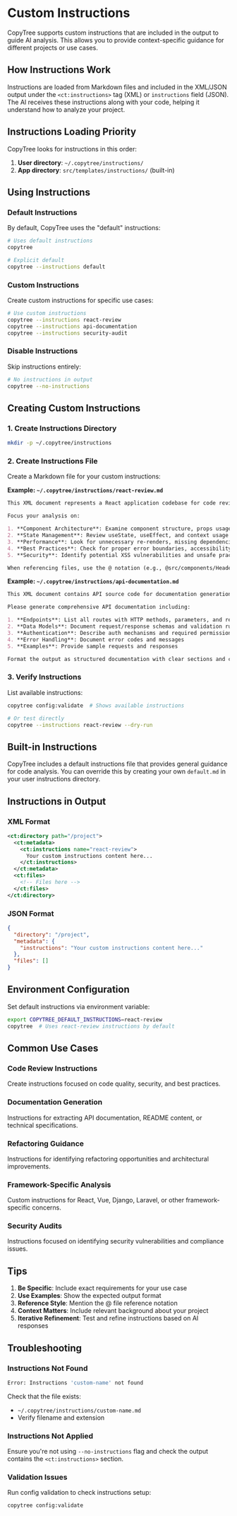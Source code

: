 # Custom Instructions

CopyTree supports custom instructions that are included in the output to guide AI analysis. This allows you to provide context-specific guidance for different projects or use cases.

## How Instructions Work

Instructions are loaded from Markdown files and included in the XML/JSON output under the `<ct:instructions>` tag (XML) or `instructions` field (JSON). The AI receives these instructions along with your code, helping it understand how to analyze your project.

## Instructions Loading Priority

CopyTree looks for instructions in this order:

1. **User directory**: `~/.copytree/instructions/`
2. **App directory**: `src/templates/instructions/` (built-in)

## Using Instructions

### Default Instructions

By default, CopyTree uses the "default" instructions:

```bash
# Uses default instructions
copytree

# Explicit default
copytree --instructions default
```

### Custom Instructions

Create custom instructions for specific use cases:

```bash
# Use custom instructions
copytree --instructions react-review
copytree --instructions api-documentation
copytree --instructions security-audit
```

### Disable Instructions

Skip instructions entirely:

```bash
# No instructions in output
copytree --no-instructions
```

## Creating Custom Instructions

### 1. Create Instructions Directory

```bash
mkdir -p ~/.copytree/instructions
```

### 2. Create Instructions File

Create a Markdown file for your custom instructions:

**Example: `~/.copytree/instructions/react-review.md`**

```markdown
This XML document represents a React application codebase for code review purposes. 

Focus your analysis on:

1. **Component Architecture**: Examine component structure, props usage, and composition patterns
2. **State Management**: Review useState, useEffect, and context usage
3. **Performance**: Look for unnecessary re-renders, missing dependencies, and optimization opportunities
4. **Best Practices**: Check for proper error boundaries, accessibility, and testing patterns
5. **Security**: Identify potential XSS vulnerabilities and unsafe practices

When referencing files, use the @ notation (e.g., @src/components/Header.jsx). Provide specific line numbers when suggesting improvements.
```

**Example: `~/.copytree/instructions/api-documentation.md`**

```markdown
This XML document contains API source code for documentation generation.

Please generate comprehensive API documentation including:

1. **Endpoints**: List all routes with HTTP methods, parameters, and responses
2. **Data Models**: Document request/response schemas and validation rules
3. **Authentication**: Describe auth mechanisms and required permissions
4. **Error Handling**: Document error codes and messages
5. **Examples**: Provide sample requests and responses

Format the output as structured documentation with clear sections and code examples.
```

### 3. Verify Instructions

List available instructions:

```bash
copytree config:validate  # Shows available instructions

# Or test directly
copytree --instructions react-review --dry-run
```

## Built-in Instructions

CopyTree includes a default instructions file that provides general guidance for code analysis. You can override this by creating your own `default.md` in your user instructions directory.

## Instructions in Output

### XML Format

```xml
<ct:directory path="/project">
  <ct:metadata>
    <ct:instructions name="react-review">
      Your custom instructions content here...
    </ct:instructions>
  </ct:metadata>
  <ct:files>
    <!-- Files here -->
  </ct:files>
</ct:directory>
```

### JSON Format

```json
{
  "directory": "/project",
  "metadata": {
    "instructions": "Your custom instructions content here..."
  },
  "files": []
}
```

## Environment Configuration

Set default instructions via environment variable:

```bash
export COPYTREE_DEFAULT_INSTRUCTIONS=react-review
copytree  # Uses react-review instructions by default
```

## Common Use Cases

### Code Review Instructions

Create instructions focused on code quality, security, and best practices.

### Documentation Generation

Instructions for extracting API documentation, README content, or technical specifications.

### Refactoring Guidance

Instructions for identifying refactoring opportunities and architectural improvements.

### Framework-Specific Analysis

Custom instructions for React, Vue, Django, Laravel, or other framework-specific concerns.

### Security Audits

Instructions focused on identifying security vulnerabilities and compliance issues.

## Tips

1. **Be Specific**: Include exact requirements for your use case
2. **Use Examples**: Show the expected output format
3. **Reference Style**: Mention the @ file reference notation
4. **Context Matters**: Include relevant background about your project
5. **Iterative Refinement**: Test and refine instructions based on AI responses

## Troubleshooting

### Instructions Not Found

```bash
Error: Instructions 'custom-name' not found
```

Check that the file exists:
- `~/.copytree/instructions/custom-name.md`
- Verify filename and extension

### Instructions Not Applied

Ensure you're not using `--no-instructions` flag and check the output contains the `<ct:instructions>` section.

### Validation Issues

Run config validation to check instructions setup:

```bash
copytree config:validate
```